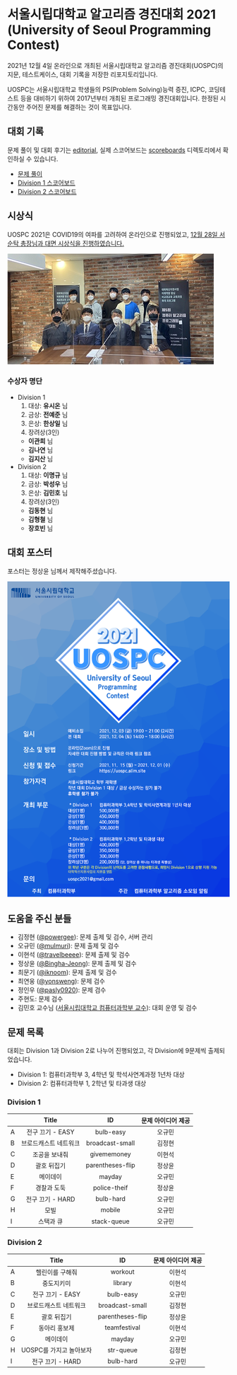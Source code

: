 # 서울시립대학교 알고리즘 경진대회 2021 (University of Seoul Programming Contest)

2021년 12월 4일 온라인으로 개최된 서울시립대학교 알고리즘 경진대회(UOSPC)의 지문, 테스트케이스, 대회 기록을 저장한 리포지토리입니다.

UOSPC는 서울시립대학교 학생들의 PS(Problem Solving)능력 증진, ICPC, 코딩테스트 등을 대비하기 위하여 2017년부터 개최된 프로그래밍 경진대회입니다. 한정된 시간동안 주어진 문제를 해결하는 것이 목표입니다.

## 대회 기록

문제 풀이 및 대회 후기는 [editorial](/editorial), 실제 스코어보드는 [scoreboards](/scoreboards) 디렉토리에서 확인하실 수 있습니다.

* [문제 풀이](/editorial/UOSPC%202021%20후기%20및%20시상.pdf)
* [Division 1 스코어보드](/scoreboards/div1-scoreboard.png)
* [Division 2 스코어보드](/scoreboards/div2-scoreboard.png)

## 시상식

UOSPC 2021은 COVID19의 여파를 고려하여 온라인으로 진행되었고, [12월 28일 서순탁 총장님과 대면 시상식을 진행하였습니다.](https://www.uos.ac.kr/korColumn/view.do?list_id=about02&seq=242&sort=1&menuid=2000001009005000000)

![시상식](images/20211230150131.jpg.crdownload)

### 수상자 명단

* Division 1
  1. 대상: **유시온** 님
  2. 금상: **전예준** 님
  3. 은상: **한상일** 님
  4. 장려상(3인)
    * **이관희** 님
    * **김나연** 님
    * **김지산** 님
* Division 2
  1. 대상: **이명규** 님
  2. 금상: **박성우** 님
  3. 은상: **김민호** 님
  4. 장려상(3인)
    * **김동현** 님
    * **김형철** 님
    * **장호빈** 님

## 대회 포스터

포스터는 정상윤 님께서 제작해주셨습니다.

![](./poster2021.png)

## 도움을 주신 분들

* 김정현 ([@powergee](https://github.com/powergee)): 문제 출제 및 검수, 서버 관리
* 오규민 ([@mulmuri](https://github.com/mulmuri)): 문제 출제 및 검수
* 이현석 ([@travelbeeee](https://github.com/travelbeeee)): 문제 출제 및 검수
* 정상윤 ([@Bingha-Jeong](https://github.com/Bingha-Jeong)): 문제 출제 및 검수
* 최문기 ([@iknoom](https://github.com/iknoom)): 문제 출제 및 검수
* 최연웅 ([@yonsweng](https://github.com/yonsweng)): 문제 검수
* 정인우 ([@pasly0920](https://github.com/pasly0920)): 문제 검수
* 주현도: 문제 검수
* 김민호 교수님 ([서울시립대학교 컴퓨터과학부 교수](http://www.minho-kim.com/)): 대회 운영 및 검수

## 문제 목록

대회는 Division 1과 Division 2로 나누어 진행되었고, 각 Division에 9문제씩 출제되었습니다.

* Division 1: 컴퓨터과학부 3, 4학년 및 학석사연계과정 1년차 대상
* Division 2: 컴퓨터과학부 1, 2학년 및 타과생 대상

### Division 1

|   |         Title         |        ID        |    문제 아이디어 제공     |
|---|:---------------------:|:----------------:|:------------------------:|
| A | 전구 끄기 - EASY      | bulb-easy        | 오규민                    |
| B | 브로드캐스트 네트워크 | broadcast-small  | 김정현                     |
| C | 조공을 보내줘         | givememoney      | 이현석                    |
| D | 괄호 뒤집기           | parentheses-flip | 정상윤                    |
| E | 메이데이              | mayday           | 오규민                    |
| F | 경찰과 도둑           | police-theif     | 정상윤                    |
| G | 전구 끄기 - HARD      | bulb-hard        | 오규민                    |
| H | 모빌                  | mobile           | 오규민                    |
| I | 스택과 큐             | stack-queue      | 오규민                    |

### Division 2

|   |          Title          |        ID        |    문제 아이디어 제공     |
|---|:-----------------------:|:----------------:|:------------------------:|
| A | 헬린이를 구해줘         | workout          | 이현석                    |
| B | 중도지키미              | library          | 이현석                    |
| C | 전구 끄기 - EASY        | bulb-easy        | 오규민                    |
| D | 브로드캐스트 네트워크   | broadcast-small  | 김정현                     |
| E | 괄호 뒤집기             | parentheses-flip | 정상윤                    |
| F | 동아리 홍보제           | teamfestival     | 이현석                    |
| G | 메이데이                | mayday           | 오규민                    |
| H | UOSPC를 가지고 놀아보자 | str-queue        | 김정현                     |
| I | 전구 끄기 - HARD        | bulb-hard        | 오규민                    |